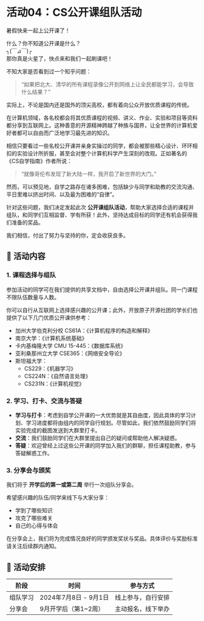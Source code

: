 # 活动04：CS公开课组队活动

暑假快来一起上公开课了！

什么？你不知道公开课是什么？  
╮(￣⊿￣)╭  
那你真是火星了，快点来和我们一起刷课吧！

不知大家是否看到过一个知乎问题：

> “如果把北大、清华的所有课程录像公开到网络上让全民都能学习，会导致什么结果？”

实际上，不论是国内还是国外的顶尖高校，都有着向公众开放优质课程的传统。

在计算机领域，各名校都会将其优质课程的视频、讲义、作业、实验和项目等资料都分享到互联网上。这种善意的开源精神跨越了种族与国界，让全世界的计算机爱好者都可以自由而广泛地学习最先进的知识。

相信只要看过一些名校公开课并亲身实操过的同学，都会被那些精心设计、环环相扣的实验设计所折服，甚至会对整个计算机科学产生深刻的改观。正如著名的《CS自学指南》作者所说：

> “就像哥伦布发现了新大陆一样，我开启了新世界的大门。”

然而，可以预见地，自学之路存在诸多困难，包括缺少与同学和助教的交流沟通、平日里难以挤出时间、以及最为困难的“自律”。

针对这些问题，我们决定发起此次 **公开课组队活动**，帮助大家选择合适的课程并组队，和同学们互相监督、学有所获！此外，坚持达成目标的同学还有机会获得我们准备的奖品。

我们相信，付出了努力与坚持的你，定会收获良多。

## 📌 活动内容

### 1. 课程选择与组队

参加活动的同学可在我们提供的共享文档中，自由选择公开课并组队。同一门课程不限队伍数量与人数。

你可以自行从互联网上选择感兴趣的公开课；此外，开放原子开源社团的学长们也提供了以下几门优质公开课供参考：

- 加州大学伯克利分校 CS61A：《计算机程序的构造和解释》
- 南京大学：《计算机系统基础》
- 卡内基梅隆大学 CMU 15-445：《数据库系统》
- 亚利桑那州立大学 CSE365：《网络安全导论》
- 斯坦福大学：
  - CS229：《机器学习》
  - CS224N：《自然语言处理》
  - CS231N：《计算机视觉》

### 2. 学习、打卡、交流与答疑

- **学习与打卡**：考虑到自学公开课的一大优势就是其自由度，因此具体的学习计划、学习进度都将由组内的同学自行规划。尽管如此，我们依然鼓励同学们将实验完成的截图发送到大群里打卡。
- **交流**：我们鼓励同学们在大群里提出自己的疑问或帮助他人解决疑惑。
- **答疑**：欢迎曾经上过这些公开课的同学加入我们的群聊，担任课程助教，参与答疑解惑工作。

### 3. 分享会与颁奖

我们将于 **开学后的第一或第二周** 举行一次组队分享会。

希望感兴趣的队伍/同学来线下与大家分享：

- 学到了哪些知识
- 攻克了哪些难关
- 自己的心得与体会

在分享会上，我们将为完成情况良好的同学颁发奖状与奖品。具体评价与奖励标准请关注后续群内通知。

## 📆 活动安排

| 阶段 | 时间 | 参与方式 |
|------|------|----------|
| 组队学习 | 2024年7月8日 - 9月1日 | 线上参与，自行安排 |
| 分享会 | 9月开学后（第1~2周） | 主动报名，线下举办 |

